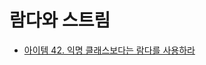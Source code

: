 # 람다와 스트림

* [아이템 42. 익명 클래스보다는 람다를 사용하라](https://github.com/yjh2569/books/tree/main/Effective_Java/Ch07/Item42.md)